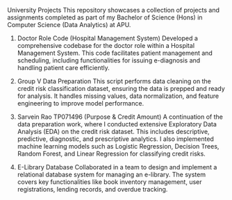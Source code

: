 University Projects
This repository showcases a collection of projects and assignments completed as part of my Bachelor of Science (Hons) in Computer Science (Data Analytics) at APU.

1. Doctor Role Code (Hospital Management System)
Developed a comprehensive codebase for the doctor role within a Hospital Management System. This code facilitates patient management and scheduling, including functionalities for issuing e-diagnosis and handling patient care efficiently.

2. Group V Data Preparation
This script performs data cleaning on the credit risk classification dataset, ensuring the data is prepped and ready for analysis. It handles missing values, data normalization, and feature engineering to improve model performance.

3. Sarvein Rao TP071496 (Purpose & Credit Amount)
A continuation of the data preparation work, where I conducted extensive Exploratory Data Analysis (EDA) on the credit risk dataset. This includes descriptive, predictive, diagnostic, and prescriptive analytics. I also implemented machine learning models such as Logistic Regression, Decision Trees, Random Forest, and Linear Regression for classifying credit risks.

4. E-Library Database
Collaborated in a team to design and implement a relational database system for managing an e-library. The system covers key functionalities like book inventory management, user registrations, lending records, and overdue tracking.

